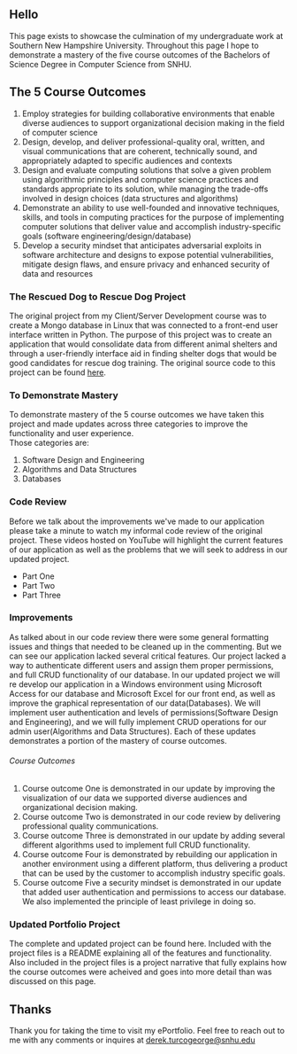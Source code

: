 ## Hello
This page exists to showcase the culmination of my undergraduate work at Southern New Hampshire University. Throughout this page I hope to demonstrate a mastery of the five course outcomes of the Bachelors of Science Degree in Computer Science from SNHU.

## The 5 Course Outcomes
1. Employ strategies for building collaborative environments that enable diverse audiences to support organizational decision making in the field of computer science 
2. Design, develop, and deliver professional-quality oral, written, and visual communications that are coherent, technically sound, and appropriately adapted to specific audiences and contexts
3. Design and evaluate computing solutions that solve a given problem using algorithmic principles and computer science practices and standards appropriate to its solution, while managing the trade-offs involved in design choices (data structures and algorithms) 
4. Demonstrate an ability to use well-founded and innovative techniques, skills, and tools in computing practices for the purpose of implementing computer solutions that deliver value and accomplish industry-specific goals (software engineering/design/database) 
5. Develop a security mindset that anticipates adversarial exploits in software architecture and designs to expose potential vulnerabilities, mitigate design flaws, and ensure privacy and enhanced security of data and resources 

### The Rescued Dog to Rescue Dog Project
The original project from my Client/Server Development course was to create a Mongo database in Linux that was connected to a front-end user interface written in Python.  The purpose of this project was to create an application that would consolidate data from different animal shelters and through a user-friendly interface aid in finding shelter dogs that would be good candidates for rescue dog training.
The original source code to this project can be found [here](https://github.com/Munky74/CS-330-Computational-Graphics/blob/main/CS-330%20Final%20Project%20Derek%20T.zip).

### To Demonstrate Mastery
To demonstrate mastery of the 5 course outcomes we have taken this project and made updates across three categories to improve the functionality and user experience.  
Those categories are:
1. Software Design and Engineering
2. Algorithms and Data Structures
3. Databases

### Code Review
Before we talk about the improvements we've made to our application please take a minute to watch my informal code review of the original project. These videos hosted on YouTube will highlight the current features of our application as well as the problems that we will seek to address in our updated project.
* Part One
* Part Two
* Part Three

### Improvements
As talked about in our code review there were some general formatting issues and things that needed to be cleaned up in the commenting.  But we can see our application lacked several critical features.  Our project lacked a way to authenticate different users and assign them proper permissions, and full CRUD functionality of our database.  In our updated project we will re develop our application in a Windows environment using Microsoft Access for our database and Microsoft Excel for our front end, as well as improve the graphical representation of our data(Databases).  We will implement user authentication and levels of permissions(Software Design and Engineering), and we will fully implement CRUD operations for our admin user(Algorithms and Data Structures).
Each of these updates demonstrates a portion of the mastery of course outcomes.
###### Course Outcomes
1. Course outcome One is demonstrated in our update by improving the visualization of our data we supported diverse audiences and organizational decision making.
2. Course outcome Two is demonstrated in our code review by delivering professional quality communications.
3. Course outcome Three is demonstrated in our update by adding several different algorithms used to implement full CRUD functionality.
4. Course outcome Four is demonstrated by rebuilding our application in another environment using a different platform, thus delivering a product that can be used by the customer to accomplish industry specific goals.
5. Course outcome Five a security mindset is demonstrated in our update that added user authentication and permissions to access our database. We also implemented the principle of least privilege in doing so.

### Updated Portfolio Project
The complete and updated project can be found here.  Included with the project files is a README explaining all of the features and functionality.  Also included in the project files is a project narrative that fully explains how the course outcomes were acheived and goes into more detail than was discussed on this page.

## Thanks
Thank you for taking the time to visit my ePortfolio. Feel free to reach out to me with any comments or inquires at
derek.turcogeorge@snhu.edu
